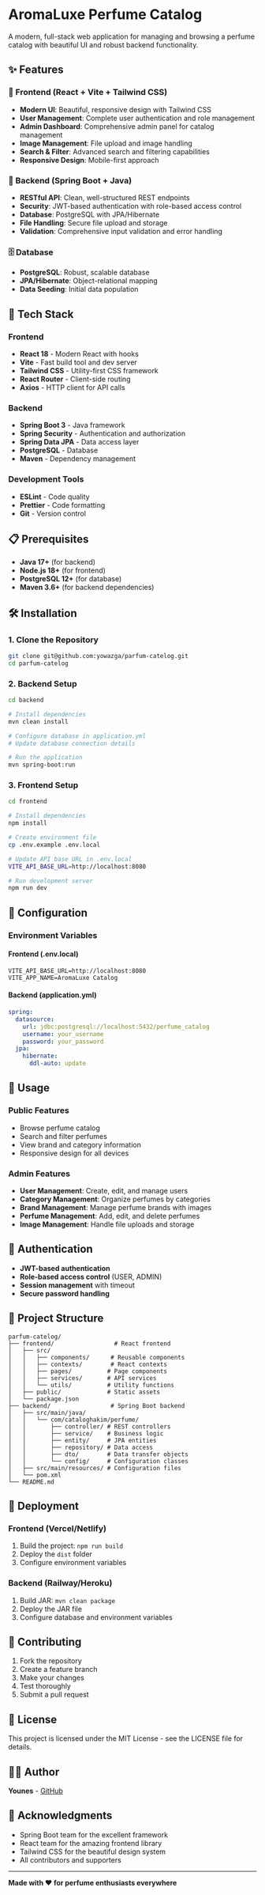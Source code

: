 # AromaLuxe Perfume Catalog

A modern, full-stack web application for managing and browsing a perfume catalog with beautiful UI and robust backend functionality.

## ✨ Features

### 🎨 Frontend (React + Vite + Tailwind CSS)
- **Modern UI**: Beautiful, responsive design with Tailwind CSS
- **User Management**: Complete user authentication and role management
- **Admin Dashboard**: Comprehensive admin panel for catalog management
- **Image Management**: File upload and image handling
- **Search & Filter**: Advanced search and filtering capabilities
- **Responsive Design**: Mobile-first approach

### 🔧 Backend (Spring Boot + Java)
- **RESTful API**: Clean, well-structured REST endpoints
- **Security**: JWT-based authentication with role-based access control
- **Database**: PostgreSQL with JPA/Hibernate
- **File Handling**: Secure file upload and storage
- **Validation**: Comprehensive input validation and error handling

### 🗄️ Database
- **PostgreSQL**: Robust, scalable database
- **JPA/Hibernate**: Object-relational mapping
- **Data Seeding**: Initial data population

## 🚀 Tech Stack

### Frontend
- **React 18** - Modern React with hooks
- **Vite** - Fast build tool and dev server
- **Tailwind CSS** - Utility-first CSS framework
- **React Router** - Client-side routing
- **Axios** - HTTP client for API calls

### Backend
- **Spring Boot 3** - Java framework
- **Spring Security** - Authentication and authorization
- **Spring Data JPA** - Data access layer
- **PostgreSQL** - Database
- **Maven** - Dependency management

### Development Tools
- **ESLint** - Code quality
- **Prettier** - Code formatting
- **Git** - Version control

## 📋 Prerequisites

- **Java 17+** (for backend)
- **Node.js 18+** (for frontend)
- **PostgreSQL 12+** (for database)
- **Maven 3.6+** (for backend dependencies)

## 🛠️ Installation

### 1. Clone the Repository
```bash
git clone git@github.com:yowazga/parfum-catelog.git
cd parfum-catelog
```

### 2. Backend Setup
```bash
cd backend

# Install dependencies
mvn clean install

# Configure database in application.yml
# Update database connection details

# Run the application
mvn spring-boot:run
```

### 3. Frontend Setup
```bash
cd frontend

# Install dependencies
npm install

# Create environment file
cp .env.example .env.local

# Update API base URL in .env.local
VITE_API_BASE_URL=http://localhost:8080

# Run development server
npm run dev
```

## 🔧 Configuration

### Environment Variables

#### Frontend (.env.local)
```env
VITE_API_BASE_URL=http://localhost:8080
VITE_APP_NAME=AromaLuxe Catalog
```

#### Backend (application.yml)
```yaml
spring:
  datasource:
    url: jdbc:postgresql://localhost:5432/perfume_catalog
    username: your_username
    password: your_password
  jpa:
    hibernate:
      ddl-auto: update
```

## 📱 Usage

### Public Features
- Browse perfume catalog
- Search and filter perfumes
- View brand and category information
- Responsive design for all devices

### Admin Features
- **User Management**: Create, edit, and manage users
- **Category Management**: Organize perfumes by categories
- **Brand Management**: Manage perfume brands with images
- **Perfume Management**: Add, edit, and delete perfumes
- **Image Management**: Handle file uploads and storage

## 🔐 Authentication

- **JWT-based authentication**
- **Role-based access control** (USER, ADMIN)
- **Session management** with timeout
- **Secure password handling**

## 📁 Project Structure

```
parfum-catelog/
├── frontend/                 # React frontend
│   ├── src/
│   │   ├── components/      # Reusable components
│   │   ├── contexts/        # React contexts
│   │   ├── pages/          # Page components
│   │   ├── services/       # API services
│   │   └── utils/          # Utility functions
│   ├── public/             # Static assets
│   └── package.json
├── backend/                 # Spring Boot backend
│   ├── src/main/java/
│   │   └── com/cataloghakim/perfume/
│   │       ├── controller/ # REST controllers
│   │       ├── service/    # Business logic
│   │       ├── entity/     # JPA entities
│   │       ├── repository/ # Data access
│   │       ├── dto/        # Data transfer objects
│   │       └── config/     # Configuration classes
│   ├── src/main/resources/ # Configuration files
│   └── pom.xml
└── README.md
```

## 🚀 Deployment

### Frontend (Vercel/Netlify)
1. Build the project: `npm run build`
2. Deploy the `dist` folder
3. Configure environment variables

### Backend (Railway/Heroku)
1. Build JAR: `mvn clean package`
2. Deploy the JAR file
3. Configure database and environment variables

## 🤝 Contributing

1. Fork the repository
2. Create a feature branch
3. Make your changes
4. Test thoroughly
5. Submit a pull request

## 📄 License

This project is licensed under the MIT License - see the LICENSE file for details.

## 👨‍💻 Author

**Younes** - [GitHub](https://github.com/yowazga)

## 🙏 Acknowledgments

- Spring Boot team for the excellent framework
- React team for the amazing frontend library
- Tailwind CSS for the beautiful design system
- All contributors and supporters

---

**Made with ❤️ for perfume enthusiasts everywhere**
